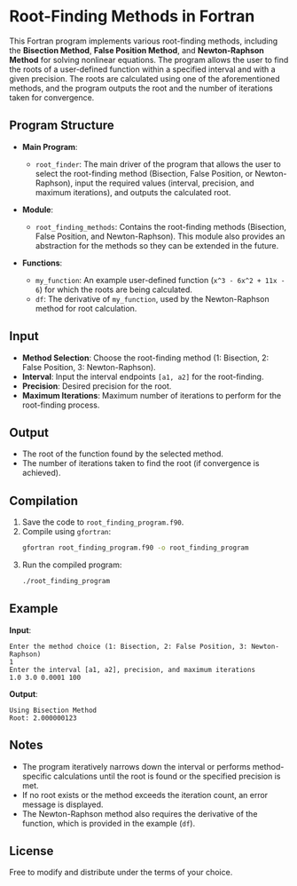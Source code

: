 # Root-Finding Methods in Fortran

This Fortran program implements various root-finding methods, including the **Bisection Method**, **False Position Method**, and **Newton-Raphson Method** for solving nonlinear equations. The program allows the user to find the roots of a user-defined function within a specified interval and with a given precision. The roots are calculated using one of the aforementioned methods, and the program outputs the root and the number of iterations taken for convergence.

## Program Structure

- **Main Program**:
  - `root_finder`: The main driver of the program that allows the user to select the root-finding method (Bisection, False Position, or Newton-Raphson), input the required values (interval, precision, and maximum iterations), and outputs the calculated root.

- **Module**:
  - `root_finding_methods`: Contains the root-finding methods (Bisection, False Position, and Newton-Raphson). This module also provides an abstraction for the methods so they can be extended in the future.

- **Functions**:
  - `my_function`: An example user-defined function (`x^3 - 6x^2 + 11x - 6`) for which the roots are being calculated.
  - `df`: The derivative of `my_function`, used by the Newton-Raphson method for root calculation.

## Input
- **Method Selection**: Choose the root-finding method (1: Bisection, 2: False Position, 3: Newton-Raphson).
- **Interval**: Input the interval endpoints `[a1, a2]` for the root-finding.
- **Precision**: Desired precision for the root.
- **Maximum Iterations**: Maximum number of iterations to perform for the root-finding process.

## Output
- The root of the function found by the selected method.
- The number of iterations taken to find the root (if convergence is achieved).

## Compilation

1. Save the code to `root_finding_program.f90`.
2. Compile using `gfortran`:
   ```bash
   gfortran root_finding_program.f90 -o root_finding_program
   ```
3. Run the compiled program:
   ```bash
   ./root_finding_program
   ```

## Example
**Input**:
```
Enter the method choice (1: Bisection, 2: False Position, 3: Newton-Raphson)
1
Enter the interval [a1, a2], precision, and maximum iterations
1.0 3.0 0.0001 100
```

**Output**:
```
Using Bisection Method
Root: 2.000000123
```

## Notes
* The program iteratively narrows down the interval or performs method-specific calculations until the root is found or the specified precision is met.
* If no root exists or the method exceeds the iteration count, an error message is displayed.
* The Newton-Raphson method also requires the derivative of the function, which is provided in the example (`df`).

## License
Free to modify and distribute under the terms of your choice.

